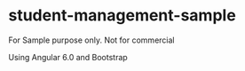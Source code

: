 # student-management-sample
For Sample purpose only. Not for commercial

Using Angular 6.0 and Bootstrap
